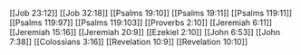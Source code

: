 [[Job 23:12]]
[[Job 32:18]]
[[Psalms 19:10]]
[[Psalms 19:11]]
[[Psalms 119:11]]
[[Psalms 119:97]]
[[Psalms 119:103]]
[[Proverbs 2:10]]
[[Jeremiah 6:11]]
[[Jeremiah 15:16]]
[[Jeremiah 20:9]]
[[Ezekiel 2:10]]
[[John 6:53]]
[[John 7:38]]
[[Colossians 3:16]]
[[Revelation 10:9]]
[[Revelation 10:10]]
